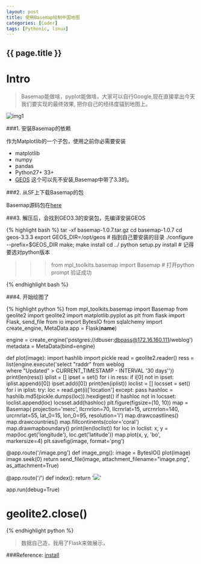 ```yaml
---
layout: post
title: 使用Basemap绘制中国地图
categories: [Coder]
tags: [Pythonic, linux]
---
```

<h2>{{ page.title }}</h2>

Intro
===

>Basemap能做啥，pyplot能做啥，大家可以自行Google,现在直接拿出今天我们要实现的最终效果,
>把你自己的经纬度锚到地图上。

![img1](https://41.media.tumblr.com/7c35a92a61a356be8480d00b0b3c6f86/tumblr_nqxqeexwAq1r68ev5o1_1280.png)

###1. 安装Basemap的依赖

作为Matplotlib的一个子包，使用之前你必需要安装

* matplotlib
* numpy
* pandas
* Python27+ 33+
* [GEOS](http://trac.osgeo.org/geos/) 这个可以先不安装,Basemap中带了3.3的。

###2. 从SF上下载Basemap的包

Basemap源码包在[here](http://sourceforge.net/projects/matplotlib/files/matplotlib-toolkits/)


###3. 解压后，会找到GEO3.3的安装包，先编译安装GEOS


{% highlight bash %}
tar -xf basemap-1.0.7.tar.gz
cd basemap-1.0.7
cd geos-3.3.3
export GEOS_DIR=/opt/geos  # 指到自己要安装的目录 
./configure --prefix=$GEOS_DIR
make; make install
cd ../
python setup.py install # 记得要选对python版本

>>> from mpl_toolkits.basemap import Basemap  # 打开python prompt 验证成功 

{% endhighlight bash %}

###4. 开始绘图了

{% highlight python %}
from mpl_toolkits.basemap import Basemap
from geolite2 import geolite2
import matplotlib.pyplot as plt
from flask import Flask, send_file
from io import BytesIO
from sqlalchemy import create_engine, MetaData
app = Flask(__name__)

engine = create_engine('postgres://dbuser:dbpass@172.16.160.111/weblog')
metadata = MetaData(bind=engine)


def plot(image):
    import hashlib
    import pickle
    read = geolite2.reader()
    ress = list(engine.execute('select "raddr" from weblog\
    where "Updated" > CURRENT_TIMESTAMP - INTERVAL \'30 days\''))
    print(len(ress))
    iplist = []
    ipset = set()
    for i in ress:
        if i[0] not in ipset:
            iplist.append(i[0])
            ipset.add(i[0])
    print(len(iplist))
    loclist = []
    locsset = set()
    for i in iplist:
        try:
            loc = read.get(i)['location']
        except:
            pass
        hashloc = hashlib.md5(pickle.dumps(loc)).hexdigest()
        if hashloc not in locsset:
            loclist.append(loc)
            locsset.add(hashloc)
    plt.figure(figsize=(10, 10))
    map = Basemap(
        projection='merc', llcrnrlon=70, llcrnrlat=15,
        urcrnrlon=140, urcrnrlat=55, lat_0=15, lon_0=95, resolution='l')
    map.drawcoastlines()
    map.drawcountries()
    map.fillcontinents(color='coral')
    map.drawmapboundary()
    print(len(loclist))
    for loc in loclist:
        x, y = map(loc.get('longitude'), loc.get('latitude'))
        map.plot(x, y, 'bo', markersize=4)
    plt.savefig(image, format='png')


@app.route('/image.png')
def image_png():
    image = BytesIO()
    plot(image)
    image.seek(0)
    return send_file(image,
                     attachment_filename="image.png",
                     as_attachment=True)


@app.route('/')
def index():
    return '<img src="image.png">'


app.run(debug=True)
# geolite2.close()

{% endhighlight python %}

> 数据自己造，我用了Flask来做展示，


###Reference: 
[install](http://matplotlib.org/basemap/users/installing.html)
